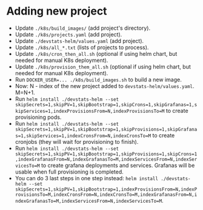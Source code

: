 # Adding new project

- Update `./k8s/build_images/` (add project's directory).
- Update `./k8s/projects.yaml` (add project).
- Update `./devstats-helm/values.yaml` (add project).
- Update `./k8s/all_*.txt` (lists of projects to process).
- Update `./k8s/cron_then_all.sh` (optional if using helm chart, but needed for manual K8s deployment).
- Update `./k8s/provision_them_all.sh` (optional if using helm chart, but needed for manual K8s deployment).
- Run `DOCKER_USER=... ./k8s/build_images.sh` to build a new image.
- Now: N - index of the new project added to `devstats-helm/values.yaml`. M=N+1.
- Run `helm install ./devstats-helm --set skipSecrets=1,skipPV=1,skipBootstrap=1,skipCrons=1,skipGrafanas=1,skipServices=1,indexProvisionsFrom=N,indexProvisionsTo=M` to create provisioning pods.
- Run `helm install ./devstats-helm --set skipSecrets=1,skipPV=1,skipBootstrap=1,skipProvisions=1,skipGrafanas=1,skipServices=1,indexCronsFrom=N,indexCronsTo=M` to create cronjobs (they will wait for provisioning to finish).
- Run `helm install ./devstats-helm --set skipSecrets=1,skipPV=1,skipBootstrap=1,skipProvisions=1,skipCrons=1,indexGrafanasFrom=N,indexGrafanasTo=M,indexServicesFrom=N,indexServicesTo=M` to create grafana deployments and services. Grafanas will be usable when full provisioning is completed.
- You can do 3 last steps in one step instead: `helm install ./devstats-helm --set skipSecrets=1,skipPV=1,skipBootstrap=1,indexProvisionsFrom=N,indexProvisionsTo=M,indexCronsFrom=N,indexCronsTo=M,indexGrafanasFrom=N,indexGrafanasTo=M,indexServicesFrom=N,indexServicesTo=M`.

